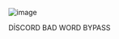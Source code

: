 ![image](https://user-images.githubusercontent.com/121892854/211637716-346248ea-7ea1-45b6-b73f-fccbb3219610.png)
 
 
 
 DİSCORD BAD WORD BYPASS
